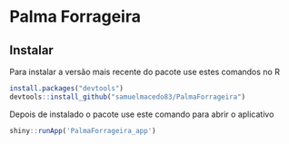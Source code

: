Palma Forrageira
================

## Instalar

Para instalar a versão mais recente do pacote use estes comandos no R

``` r
install.packages("devtools")
devtools::install_github("samuelmacedo83/PalmaForrageira")
```

Depois de instalado o pacote use este comando para abrir o aplicativo

``` r
shiny::runApp('PalmaForrageira_app')
```
